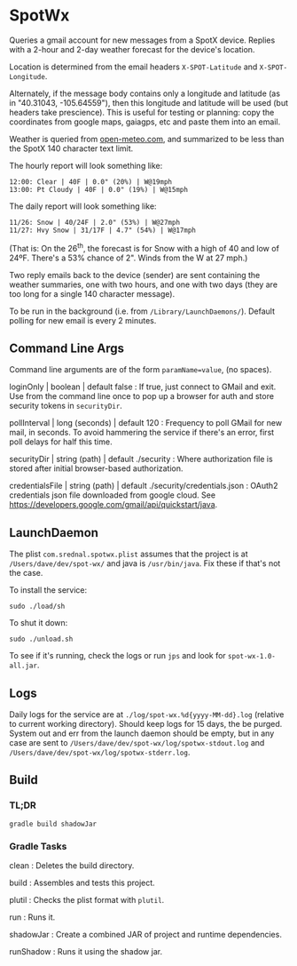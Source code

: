 # SpotWx

Queries a gmail account for new messages from a SpotX device.
Replies with a 2-hour and 2-day weather forecast for the device's location.

Location is determined from the email headers
`X-SPOT-Latitude` and `X-SPOT-Longitude`.

Alternately, if the message body contains only
a longitude and latitude (as in "40.31043, -105.64559"),
then this longitude and latitude will be used (but headers
take prescience). This is useful for testing or planning: copy the
coordinates from google maps, gaiagps, etc and paste them into an email.

Weather is queried from [open-meteo.com](https://open-meteo.com/en/docs),
and summarized to be less than the SpotX 140 character text limit.

The hourly report will look something like:
```
12:00: Clear | 40F | 0.0" (20%) | W@19mph
13:00: Pt Cloudy | 40F | 0.0" (19%) | W@15mph
```

The daily report will look something like:
```
11/26: Snow | 40/24F | 2.0" (53%) | W@27mph
11/27: Hvy Snow | 31/17F | 4.7" (54%) | W@17mph
```
(That is: On the 26<sup>th</sup>, the forecast is for Snow with a high of 40 and low of 24ºF.
There's a 53% chance of 2". Winds from the W at 27 mph.)

Two reply emails back to the device (sender) are sent containing the weather summaries,
one with two hours, and one with two days
(they are too long for a single 140 character message).

To be run in the background (i.e. from `/Library/LaunchDaemons/`).
Default polling for new email is every 2 minutes.

## Command Line Args

Command line arguments are of the form `paramName=value`, (no spaces).

loginOnly | boolean | default false
: If true, just connect to GMail and exit. Use from the command line once to pop up a browser for auth and store security tokens in `securityDir`.

pollInterval | long (seconds) | default 120
: Frequency to poll GMail for new mail, in seconds.
To avoid hammering the service if there's an error, first
poll delays for half this time.

securityDir | string (path) | default ./security 
: Where authorization file is stored after initial browser-based authorization.

credentialsFile | string (path) | default ./security/credentials.json
: OAuth2 credentials json file downloaded from google cloud.
See https://developers.google.com/gmail/api/quickstart/java.

## LaunchDaemon

The plist `com.srednal.spotwx.plist` assumes that the project is at
`/Users/dave/dev/spot-wx/` and java is `/usr/bin/java`.
Fix these if that's not the case.

To install the service:

```
sudo ./load/sh
```

To shut it down:
```
sudo ./unload.sh
```
To see if it's running, check the logs or run `jps`
and look for `spot-wx-1.0-all.jar`.

## Logs

Daily logs for the service are at `./log/spot-wx.%d{yyyy-MM-dd}.log`
(relative to current working directory).
Should keep logs for 15 days, the be purged.
System out and err from the launch daemon should be empty,
but in any case are sent to
`/Users/dave/dev/spot-wx/log/spotwx-stdout.log` and
`/Users/dave/dev/spot-wx/log/spotwx-stderr.log`.

## Build

### TL;DR
```
gradle build shadowJar
```

### Gradle Tasks

clean
: Deletes the build directory.

build
: Assembles and tests this project.

plutil
: Checks the plist format with `plutil`. 

run
: Runs it.

shadowJar
: Create a combined JAR of project and runtime dependencies.

runShadow
: Runs it using the shadow jar.
